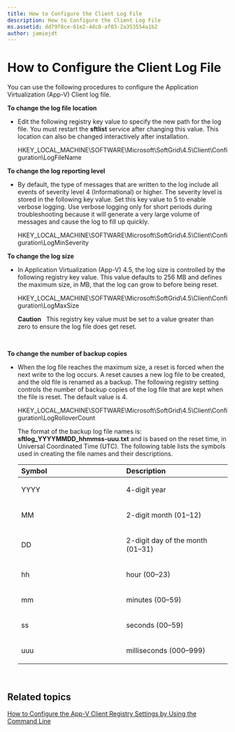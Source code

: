 ```yaml
---
title: How to Configure the Client Log File
description: How to Configure the Client Log File
ms.assetid: dd79f8ce-61e2-4dc8-af03-2a353554a1b2
author: jamiejdt
---
```


# How to Configure the Client Log File


You can use the following procedures to configure the Application Virtualization (App-V) Client log file.

**To change the log file location**

-   Edit the following registry key value to specify the new path for the log file. You must restart the **sftlist** service after changing this value. This location can also be changed interactively after installation.

    HKEY\_LOCAL\_MACHINE\\SOFTWARE\\Microsoft\\SoftGrid\\4.5\\Client\\Configuration\\LogFileName

**To change the log reporting level**

-   By default, the type of messages that are written to the log include all events of severity level 4 (Informational) or higher. The severity level is stored in the following key value. Set this key value to 5 to enable verbose logging. Use verbose logging only for short periods during troubleshooting because it will generate a very large volume of messages and cause the log to fill up quickly.

    HKEY\_LOCAL\_MACHINE\\SOFTWARE\\Microsoft\\SoftGrid\\4.5\\Client\\Configuration\\LogMinSeverity

**To change the log size**

-   In Application Virtualization (App-V) 4.5, the log size is controlled by the following registry key value. This value defaults to 256 MB and defines the maximum size, in MB, that the log can grow to before being reset.

    HKEY\_LOCAL\_MACHINE\\SOFTWARE\\Microsoft\\SoftGrid\\4.5\\Client\\Configuration\\LogMaxSize

    **Caution**  
    This registry key value must be set to a value greater than zero to ensure the log file does get reset.

     

**To change the number of backup copies**

-   When the log file reaches the maximum size, a reset is forced when the next write to the log occurs. A reset causes a new log file to be created, and the old file is renamed as a backup. The following registry setting controls the number of backup copies of the log file that are kept when the file is reset. The default value is 4.

    HKEY\_LOCAL\_MACHINE\\SOFTWARE\\Microsoft\\SoftGrid\\4.5\\Client\\Configuration\\LogRolloverCount

    The format of the backup log file names is: **sftlog\_YYYYMMDD\_hhmmss-uuu.txt** and is based on the reset time, in Universal Coordinated Time (UTC). The following table lists the symbols used in creating the file names and their descriptions.

    <table>
    <colgroup>
    <col width="50%" />
    <col width="50%" />
    </colgroup>
    <thead>
    <tr class="header">
    <th align="left">Symbol</th>
    <th align="left">Description</th>
    </tr>
    </thead>
    <tbody>
    <tr class="odd">
    <td align="left"><p>YYYY</p></td>
    <td align="left"><p>4-digit year</p></td>
    </tr>
    <tr class="even">
    <td align="left"><p>MM</p></td>
    <td align="left"><p>2-digit month (01–12)</p></td>
    </tr>
    <tr class="odd">
    <td align="left"><p>DD</p></td>
    <td align="left"><p>2-digit day of the month (01–31)</p></td>
    </tr>
    <tr class="even">
    <td align="left"><p>hh</p></td>
    <td align="left"><p>hour (00–23)</p></td>
    </tr>
    <tr class="odd">
    <td align="left"><p>mm</p></td>
    <td align="left"><p>minutes (00–59)</p></td>
    </tr>
    <tr class="even">
    <td align="left"><p>ss</p></td>
    <td align="left"><p>seconds (00–59)</p></td>
    </tr>
    <tr class="odd">
    <td align="left"><p>uuu</p></td>
    <td align="left"><p>milliseconds (000–999)</p></td>
    </tr>
    </tbody>
    </table>

     

## Related topics


[How to Configure the App-V Client Registry Settings by Using the Command Line](how-to-configure-the-app-v-client-registry-settings-by-using-the-command-line.md)

 

 






